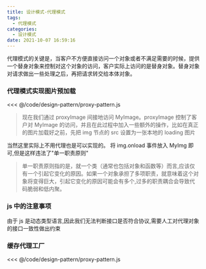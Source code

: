 ```yaml
---
title: 设计模式-代理模式
tags:
  - 代理模式
categories:
  - 设计模式
date: 2021-10-07 16:59:16
---
```


代理模式的关键是，当客户不方便直接访问一个对象或者不满足需要的时候，提供一个替身对象来控制对这个对象的访问，客户实际上访问的是替身对象。替身对象对请求做出一些处理之后，再把请求转交给本体对象。

<!-- more -->

### 代理模式实现图片预加载

<<< @/code/design-pattern/proxy-pattern.js

<!-- {% include_code form:1 to:25 lang:javascript design-pattern/proxy-pattern.js %} -->

> 现在我们通过 proxyImage 间接地访问 MyImage。proxyImage 控制了客户对 MyImage 的访问，并且在此过程中加入一些额外的操作，比如在真正的图片加载好之前，先把 img 节点的 src 设置为一张本地的 loading 图片

当然这里实际上不用代理也是可以实现的。 将 img.onload 事件放入 MyImg 即可,但是这样违法了"单一职责原则"

> 单一职责原则指的是，就一个类（通常也包括对象和函数等）而言,应该仅有一个引起它变化的原因。如果一个对象承担了多项职责，就意味着这个对象将变得巨大，引起它变化的原因可能会有多个,过多的职责耦合会导致代码脆弱和低内聚。

### js 中的注意事项

由于 js 是动态类型语言,因此我们无法判断接口是否符合协议,需要人工对代理对象的接口一致性做出约束

### 缓存代理工厂

<<< @/code/design-pattern/proxy-pattern.js

<!-- {% include_code from:27  lang:javascript design-pattern/proxy-pattern.js %} -->
